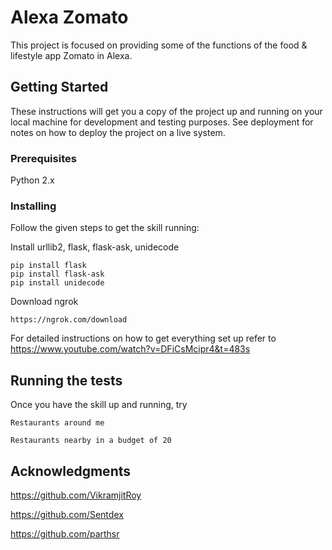 # Alexa Zomato

This project is focused on providing some of the functions of the food & lifestyle app Zomato in Alexa.

## Getting Started

These instructions will get you a copy of the project up and running on your local machine for development and testing purposes. See deployment for notes on how to deploy the project on a live system.

### Prerequisites

Python 2.x

### Installing

Follow the given steps to get the skill running:

Install urllib2, flask, flask-ask, unidecode

```
pip install flask
pip install flask-ask
pip install unidecode
```

Download ngrok

```
https://ngrok.com/download
```

For detailed instructions on how to get everything set up refer to https://www.youtube.com/watch?v=DFiCsMcipr4&t=483s

## Running the tests

Once you have the skill up and running, try

```
Restaurants around me

Restaurants nearby in a budget of 20
```

## Acknowledgments

https://github.com/VikramjitRoy

https://github.com/Sentdex

https://github.com/parthsr
